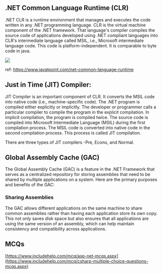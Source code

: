## .NET Common Language Runtime (CLR)

.NET CLR is a runtime environment that manages and executes the code written in any .NET programming language. CLR is the virtual machine component of the .NET framework. That language's compiler compiles the source code of applications developed using .NET compliant languages into CLR's intermediate language called MSIL, i.e., Microsoft intermediate language code. This code is platform-independent. It is comparable to byte code in java.

![](https://static.javatpoint.com/csharp/net/images/net-common-language-runtime2.png)


ref: https://www.javatpoint.com/net-common-language-runtime

## Just in Time (JIT) Compiler:
JIT Compiler is an important component of CLR. It converts the MSIL code into native code (i.e., machine-specific code). The .NET program is compiled either explicitly or implicitly. The developer or programmer calls a particular compiler to compile the program in the explicit compilation. In implicit compilation, the program is compiled twice. The source code is compiled into Microsoft Intermediate Language (MSIL) during the first compilation process. The MSIL code is converted into native code in the second compilation process. This process is called JIT compilation. 

There are three types of JIT compilers -Pre, Econo, and Normal.

## Global Assembly Cache (GAC)
The Global Assembly Cache (GAC) is a feature in the .NET Framework that serves as a centralized repository for storing assemblies that need to be shared by multiple applications on a system. Here are the primary purposes and benefits of the GAC:

### Sharing Assemblies
The GAC allows different applications on the same machine to share common assemblies rather than having each application store its own copy. This not only saves disk space but also ensures that all applications are using the same version of an assembly, which can help maintain consistency and compatibility across applications.

## MCQs
[https://www.includehelp.com/mcq/asp-net-mcqs.aspx](https://www.includehelp.com/mcq/csharp-multiple-choice-questions-mcqs.aspx)

